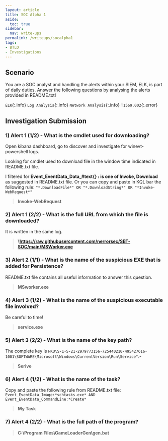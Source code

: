 ```yaml
---
layout: article
title: SOC Alpha 1
aside:
  toc: true
sidebar:
  nav: write-ups
permalink: /writeups/socalpha1
tags:
- BTLO
- Investigations
---
```

## Scenario

You are a SOC analyst and handling the alerts within your SIEM, ELK, is part of daily duties. Answer the following questions by analysing the alerts provided in README.txt!

`ELK`{:.info} `Log Analysis`{:.info} `Network Analysis`{:.info} `T1569.002`{:.error} 

## Investigation Submission

### 1) Alert 1 (1/2) - What is the cmdlet used for downloading?

Open kibana dashboard, go to discover and investigate for winevt-powershell logs.

Looking for cmdlet used to download file in the window time indicated in README.txt file.

I filtered for **Event_EventData_Data_#text{} : is one of Invoke, Download** as suggested in README.txt file. 
Or you can copy and paste in KQL bar the following rule: `"*.DownloadFile*" OR "*.DownloadString*" OR "*Invoke-WebRequest*"`

> **Invoke-WebRequest**

### 2) Alert 1 (2/2) - What is the full URL from which the file is downloaded?

It is written in the same log.

> **\https://raw.githubusercontent.com/nerrorsec/SBT-SOC/main/MSWorker.exe**

### 3) Alert 2 (1/1) - What is the name of the suspicious EXE that is added for Persistence?

README.txt file contains all useful information to answer this question.

> **MSworker.exe**

### 4) Alert 3 (1/2) - What is the name of the suspicious executable file involved?

Be careful to time!

> **service.exe**

### 5) Alert 3 (2/2) - What is the name of the key path?

The complete key is `HKU\S-1-5-21-2979773156-725440210-495427616-1001\SOFTWARE\Microsoft\Windows\CurrentVersion\Run\Service"`.-

> **Serive**

### 6) **Alert 4 (1/2) - What is the name of the task?**

Copy and paste the following rule from README.txt file: `Event_EventData_Image:*schtasks.exe* AND Event_EventData_CommandLine:*Create*`

> **My Task**
### 7) Alert 4 (2/2) - What is the full path of the program?

> **C:\\Program Files\\GameLoaderGen\\gen.bat**
